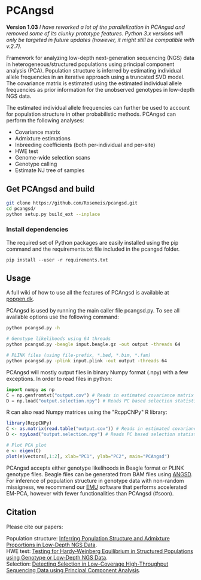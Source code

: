 # PCAngsd

**Version 1.03**
*I have reworked a lot of the parallelization in PCAngsd and removed some of its clunky prototype features. Python 3.x versions will only be targeted in future updates (however, it might still be compatible with v.2.7).*

Framework for analyzing low-depth next-generation sequencing (NGS) data in heterogeneous/structured populations using principal component analysis (PCA). Population structure is inferred by estimating individual allele frequencies in an iterative approach using a truncated SVD model. The covariance matrix is estimated using the estimated individual allele frequencies as prior information for the unobserved genotypes in low-depth NGS data.

The estimated individual allele frequencies can further be used to account for population structure in other probabilistic methods. PCAngsd can perform the following analyses:

* Covariance matrix
* Admixture estimations
* Inbreeding coefficients (both per-individual and per-site)
* HWE test
* Genome-wide selection scans
* Genotype calling
* Estimate NJ tree of samples


## Get PCAngsd and build
```bash
git clone https://github.com/Rosemeis/pcangsd.git
cd pcangsd/
python setup.py build_ext --inplace
```

### Install dependencies
The required set of Python packages are easily installed using the pip command and the requirements.txt file included in the pcangsd folder.
```
pip install --user -r requirements.txt
```

## Usage
A full wiki of how to use all the features of PCAngsd is available at [popgen.dk](http://www.popgen.dk/software/index.php/PCAngsd).

PCAngsd is used by running the main caller file pcangsd.py. To see all available options use the following command:
```bash
python pcangsd.py -h

# Genotype likelihoods using 64 threads
python pcangsd.py -beagle input.beagle.gz -out output -threads 64

# PLINK files (using file-prefix, *.bed, *.bim, *.fam)
python pcangsd.py -plink input.plink -out output -threads 64
```

PCAngsd will mostly output files in binary Numpy format (.npy) with a few exceptions. In order to read files in python:
```python
import numpy as np
C = np.genfromtxt("output.cov") # Reads in estimated covariance matrix (text)
D = np.load("output.selection.npy") # Reads PC based selection statistics
```

R can also read Numpy matrices using the "RcppCNPy" R library:
```R
library(RcppCNPy)
C <- as.matrix(read.table("output.cov")) # Reads in estimated covariance matrix
D <- npyLoad("output.selection.npy") # Reads PC based selection statistics

# Plot PCA plot
e <- eigen(C)
plot(e$vectors[,1:2], xlab="PC1", ylab="PC2", main="PCAngsd")
```


PCAngsd accepts either genotype likelihoods in Beagle format or PLINK genotype files. Beagle files can be generated from BAM files using [ANGSD](https://github.com/ANGSD/angsd). For inference of population structure in genotype data with non-random missigness, we recommend our [EMU](https://github.com/Rosemeis/emu) software that performs accelerated EM-PCA, however with fewer functionalities than PCAngsd (#soon).


## Citation
Please cite our papers:

Population structure: [Inferring Population Structure and Admixture Proportions in Low-Depth NGS Data](http://www.genetics.org/content/210/2/719).\
HWE test: [Testing for Hardy‐Weinberg Equilibrium in Structured Populations using Genotype or Low‐Depth NGS Data](https://onlinelibrary.wiley.com/doi/abs/10.1111/1755-0998.13019).\
Selection: [Detecting Selection in Low-Coverage High-Throughput Sequencing Data using Principal Component Analysis](https://www.biorxiv.org/content/10.1101/2021.03.01.432540v1.abstract).
